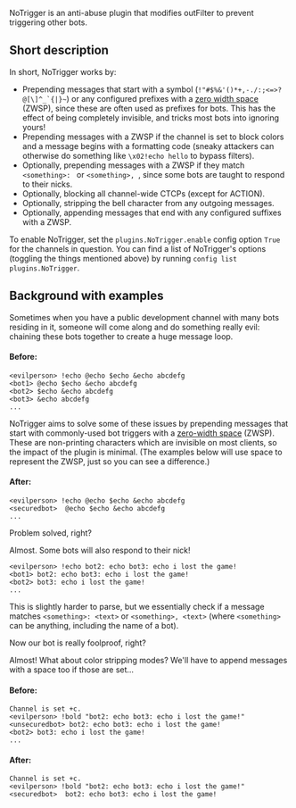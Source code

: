 NoTrigger is an anti-abuse plugin that modifies outFilter to prevent triggering other bots.

## Short description
In short, NoTrigger works by:

 - Prepending messages that start with a symbol (```!"#$%&'()*+,-./:;<=>?@[\]^_`{|}~```) or any configured prefixes with a [zero width space](https://en.wikipedia.org/wiki/Zero-width_space) (ZWSP), since these are often used as prefixes for bots. This has the effect of being completely invisible, and tricks most bots into ignoring yours!
 - Prepending messages with a ZWSP if the channel is set to block colors and a message begins with a formatting code (sneaky attackers can otherwise do something like `\x02!echo hello` to bypass filters).
 - Optionally, prepending messages with a ZWSP if they match `<something>: ` or `<something>, `, since some bots are taught to respond to their nicks.
 - Optionally, blocking all channel-wide CTCPs (except for ACTION).
 - Optionally, stripping the bell character from any outgoing messages.
 - Optionally, appending messages that end with any configured suffixes with a ZWSP.

To enable NoTrigger, set the `plugins.NoTrigger.enable` config option `True` for the channels in question. You can find a list of NoTrigger's options (toggling the things mentioned above) by running `config list plugins.NoTrigger`.

## Background with examples
Sometimes when you have a public development channel with many bots residing in it, someone will come along and do something really evil: chaining these bots together to create a huge message loop.

#### Before:

```
<evilperson> !echo @echo $echo &echo abcdefg
<bot1> @echo $echo &echo abcdefg
<bot2> $echo &echo abcdefg
<bot3> &echo abcdefg
...
```

NoTrigger aims to solve some of these issues by prepending messages that start with commonly-used bot triggers with a [zero-width space](https://en.wikipedia.org/wiki/Zero-width_space) (ZWSP). These are non-printing characters which are invisible on most clients, so the impact of the plugin is minimal. (The examples below will use space to represent the ZWSP, just so you can see a difference.)

#### After:

```
<evilperson> !echo @echo $echo &echo abcdefg
<securedbot>  @echo $echo &echo abcdefg
...
```

Problem solved, right?

Almost. Some bots will also respond to their nick!

```
<evilperson> !echo bot2: echo bot3: echo i lost the game!
<bot1> bot2: echo bot3: echo i lost the game!
<bot2> bot3: echo i lost the game!
...
```

This is slightly harder to parse, but we essentially check if a message matches `<something>: <text>` or `<something>, <text>` (where `<something>` can be anything, including the name of a bot).

Now our bot is really foolproof, right?

Almost! What about color stripping modes? We'll have to append messages with a space too if those are set...

#### Before:
```
Channel is set +c.
<evilperson> !bold "bot2: echo bot3: echo i lost the game!"
<unsecuredbot> bot2: echo bot3: echo i lost the game!
<bot2> bot3: echo i lost the game!
...
```

#### After:

```
Channel is set +c.
<evilperson> !bold "bot2: echo bot3: echo i lost the game!"
<securedbot>  bot2: echo bot3: echo i lost the game!
```
